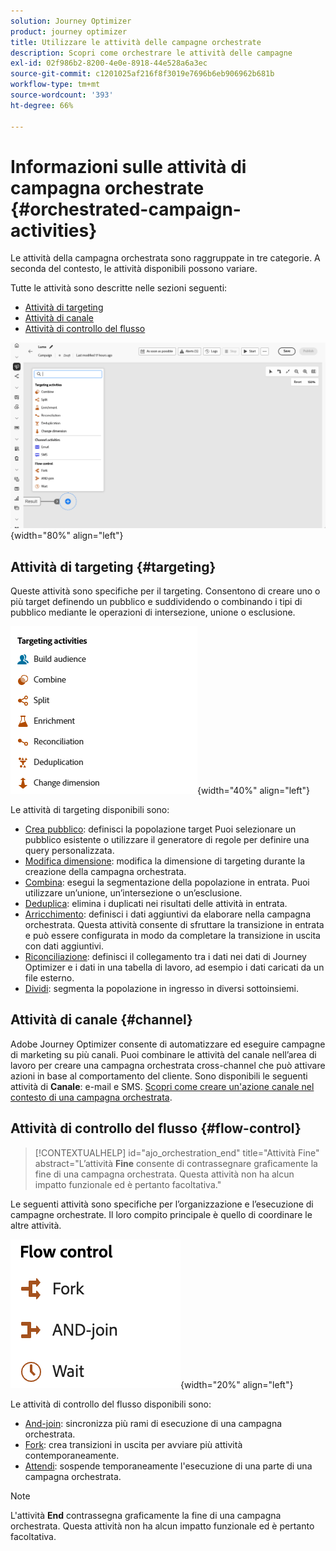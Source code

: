```yaml
---
solution: Journey Optimizer
product: journey optimizer
title: Utilizzare le attività delle campagne orchestrate
description: Scopri come orchestrare le attività delle campagne
exl-id: 02f986b2-8200-4e0e-8918-44e528a6a3ec
source-git-commit: c1201025af216f8f3019e7696b6eb906962b681b
workflow-type: tm+mt
source-wordcount: '393'
ht-degree: 66%

---
```



# Informazioni sulle attività di campagna orchestrate {#orchestrated-campaign-activities}

Le attività della campagna orchestrata sono raggruppate in tre categorie. A seconda del contesto, le attività disponibili possono variare.

Tutte le attività sono descritte nelle sezioni seguenti:

* [Attività di targeting](#targeting)
* [Attività di canale](#channel)
* [Attività di controllo del flusso](#flow-control)

![Elenco delle attività disponibili nell’area di lavoro](../assets/orchestrated-activities.png){width="80%" align="left"}

## Attività di targeting {#targeting}

Queste attività sono specifiche per il targeting. Consentono di creare uno o più target definendo un pubblico e suddividendo o combinando i tipi di pubblico mediante le operazioni di intersezione, unione o esclusione.

![Elenco delle attività di targeting](../assets/targeting-activities.png){width="40%" align="left"}

Le attività di targeting disponibili sono:

* [Crea pubblico](build-audience.md): definisci la popolazione target Puoi selezionare un pubblico esistente o utilizzare il generatore di regole per definire una query personalizzata.
* [Modifica dimensione](change-dimension.md): modifica la dimensione di targeting durante la creazione della campagna orchestrata.
* [Combina](combine.md): esegui la segmentazione della popolazione in entrata. Puoi utilizzare un’unione, un’intersezione o un’esclusione.
* [Deduplica](deduplication.md): elimina i duplicati nei risultati delle attività in entrata.
* [Arricchimento](enrichment.md): definisci i dati aggiuntivi da elaborare nella campagna orchestrata. Questa attività consente di sfruttare la transizione in entrata e può essere configurata in modo da completare la transizione in uscita con dati aggiuntivi.
* [Riconciliazione](reconciliation.md): definisci il collegamento tra i dati nei dati di Journey Optimizer e i dati in una tabella di lavoro, ad esempio i dati caricati da un file esterno.
* [Dividi](split.md): segmenta la popolazione in ingresso in diversi sottoinsiemi.

## Attività di canale {#channel}

Adobe Journey Optimizer consente di automatizzare ed eseguire campagne di marketing su più canali. Puoi combinare le attività del canale nell’area di lavoro per creare una campagna orchestrata cross-channel che può attivare azioni in base al comportamento del cliente. Sono disponibili le seguenti attività di **Canale**: e-mail e SMS. [Scopri come creare un&#39;azione canale nel contesto di una campagna orchestrata](channels.md).

## Attività di controllo del flusso {#flow-control}

>[!CONTEXTUALHELP]
>id="ajo_orchestration_end"
>title="Attività Fine"
>abstract="L’attività **Fine** consente di contrassegnare graficamente la fine di una campagna orchestrata. Questa attività non ha alcun impatto funzionale ed è pertanto facoltativa."

Le seguenti attività sono specifiche per l’organizzazione e l’esecuzione di campagne orchestrate. Il loro compito principale è quello di coordinare le altre attività.

![Elenco delle attività di controllo del flusso](../assets/flow-control-activities.png){width="20%" align="left"}

Le attività di controllo del flusso disponibili sono:

* [And-join](and-join.md): sincronizza più rami di esecuzione di una campagna orchestrata.
* [Fork](fork.md): crea transizioni in uscita per avviare più attività contemporaneamente.
* [Attendi](wait.md): sospende temporaneamente l&#39;esecuzione di una parte di una campagna orchestrata.
  <!--* [Test](test.md): Enable transitions based on specified conditions.-->

>[!NOTE]
>L&#39;attività **End** contrassegna graficamente la fine di una campagna orchestrata. Questa attività non ha alcun impatto funzionale ed è pertanto facoltativa.

